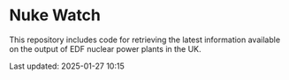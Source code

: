 # Nuke Watch

This repository includes code for retrieving the latest information available on the output of EDF nuclear power plants in the UK.

Last updated: 2025-01-27 10:15